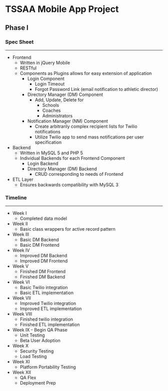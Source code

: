 # TSSAA Mobile App Project 
## Phase I
### Spec Sheet
- - -
* Frontend
	* Written in jQuery Mobile 
	* RESTful
	* Components as Plugins allows for easy extension of application 
		* Login Component
			* Login Timeout
			* Forgot Password Link (email notification to athletic director)
		* Directory Manager (DM) Component 
			* Add, Update, Delete for
				* Schools
				* Coaches
				* Administrators
		* Notification Manager (NM) Component
			* Create arbitrarily complex recipient lists for Twilio notifications
			* Utilize Twilio app to send mass notifications per user specification
* Backend
	* Written in MySQL 5 and PHP 5
	* Individual Backends for each Frontend Component
		* Login Backend
		* Directory Manager (DM) Backend
			* CRUD corresponding to needs of Frontend
* ETL Layer
	* Ensures backwards compatibility with MySQL 3


### Timeline
- - - 
* Week I 
	* Completed data model
* Week II 
	* Basic class wrappers for active record pattern
* Week III 
	* Basic DM Backend 
	* Basic DM Frontend 
* Week IV
	* Improved DM Backend
	* Improved DM Frontend 
* Week V
	* Finished DM Frontend
	* Finished DM Backend 
* Week VI
	* Basic Twilio integration
	* Basic ETL implementation 
* Week VII
	* Improved Twilio integration
	* Improved ETL implementation
* Week VIII
	* Finished twilio integration
	* Finished ETL implementation
* Week IX - Begin QA Phase
	* Unit Testing
	* Beta User Adoption 
* Week X
	* Security Testing
	* Load Testing 
* Week XI 
	* Platform Portability Testing
* Week XII
	* QA Flex 
	* Deployment Prep 
